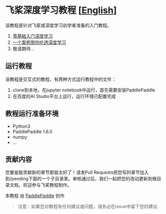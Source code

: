 # 飞桨深度学习教程 [[English](https://github.com/PaddlePaddle/tutorials/README.md)]


该教程是针对飞桨或深度学习初学者准备的入门教程。
1. [零基础入门深度学习]((https://aistudio.baidu.com/aistudio/education/group/info/888))
2. [一个案例带你吃透深度学习]((https://aistudio.baidu.com/aistudio/education/group/info/888))
3. 敬请期待...


## 运行教程

该教程是交互式的教程，有两种方式运行教程中的文件：
1. clone到本地，在jupyter notebook中运行，首先需要安装PaddlePaddle
2. 在百度的AI Studio平台上运行，运行环境已配置完成


## 教程运行准备环境
- Python3
- PaddlePaddle 1.6.0
- numpy
- ...


## 贡献内容

您要是能贡献新的章节那就太好了！请发Pull Requests把您写的章节加入到/pending下面的一个子目录里。审核通过后，我们一起把您的改动更新到根目录文档，欢迎参与飞桨教程制作。

本教程</span> 由 <a xmlns:cc="http://creativecommons.org/ns#" href="http://book.paddlepaddle.org" property="cc:attributionName" rel="cc:attributionURL">PaddlePaddle</a> 创作

> 注意：如果您对教程有任何建议或问题，请务必在issue中留下您的建议.
